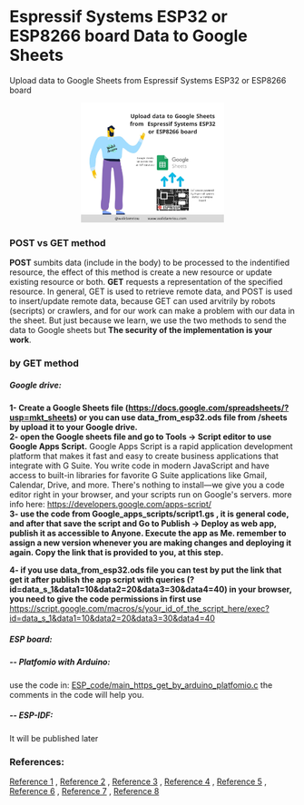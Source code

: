 # Espressif Systems ESP32 or ESP8266 board Data to Google Sheets
Upload data to Google Sheets from  Espressif Systems ESP32 or ESP8266 board
<p align="center">
  <img width="50%" height="50%" src="https://github.com/walidamriou/ESP_Data_to_Google_Sheets/blob/master/Screenshots/post_googlesheet_esp.jpg">
</p>

### POST vs GET method
__POST__ sumbits data (include in the body) to be processed to the indentified resource, the effect of this method is create a new resource or update existing resource or both.
__GET__ requests a representation of the specified resource.
In general, GET is used to retrieve remote data, and POST is used to insert/update remote data, because GET can used arvitrily by robots (secripts) or crawlers, and for our work can make a problem with our data in the sheet. But just because we learn, we use the two methods to send the data to Google sheets but __The security of the implementation is your work__.

### by GET method
##### Google drive:  
__1- Create a Google Sheets file (https://docs.google.com/spreadsheets/?usp=mkt_sheets) or you can use data_from_esp32.ods file from /sheets by upload it to your Google drive.__  
__2- open the Google sheets file and go to Tools -> Script editor to use Google Apps Script.__
Google Apps Script is a rapid application development platform that makes it fast and easy to create business applications that integrate with G Suite. You write code in modern JavaScript and have access to built-in libraries for favorite G Suite applications like Gmail, Calendar, Drive, and more. There's nothing to install—we give you a code editor right in your browser, and your scripts run on Google's servers. 
more info here: https://developers.google.com/apps-script/    
__3- use the code from Google_apps_scripts/script1.gs , it is general code, and after that save the script and Go to Publish -> Deploy as web app, publish it as accessible to Anyone. Execute the app as Me. remember to assign a new version whenever you are making changes and deploying it again. Copy the link that is provided to you, at this step.__  

__4- if you use data_from_esp32.ods file you can test by put the link that get it after publish the app script with queries (?id=data_s_1&data1=10&data2=20&data3=30&data4=40) in your browser, you need to give the code permissions in first use__ 
https://script.google.com/macros/s/your_id_of_the_script_here/exec?id=data_s_1&data1=10&data2=20&data3=30&data4=40

##### ESP board:  
##### -- Platfomio with Arduino: 
use the code in: [ESP_code/main_https_get_by_arduino_platfomio.c](https://github.com/walidamriou/ESP_Data_to_Google_Sheets/blob/master/ESP_code/main_https_get_by_arduino_platfomio.c "code") the comments in the code will help you.  
##### -- ESP-IDF: 
It will be published later

### References:
[Reference 1](https://developers.google.com/apps-script/reference/spreadsheet/sheet "Reference 1") , 
[Reference 2](https://developers.google.com/apps-script/guides/projects "Reference 2") , 
[Reference 3](https://gist.github.com/mhawksey/1276293/eb4db55a7559d9ac4a2600acb60b0af5f9a347fc "Reference 3") , 
[Reference 4](https://medium.com/@shishir_dey/upload-data-to-google-sheet-with-an-esp32-and-some-scripting-2d8b0ccbc833 "Reference 4") , 
[Reference 5](https://stackoverflow.com/questions/3477333/what-is-the-difference-between-post-and-get "Reference 5") , 
[Reference 6](https://www.w3schools.com/tags/ref_httpmethods.asp "Reference 6") , 
[Reference 7](https://techtutorialsx.com/2017/11/18/esp32-arduino-https-get-request/ "Reference 7") ,
[Reference 8](https://docs.espressif.com/projects/esp-idf/en/latest/esp32/api-reference/protocols/esp_http_client.html "Reference 8")


